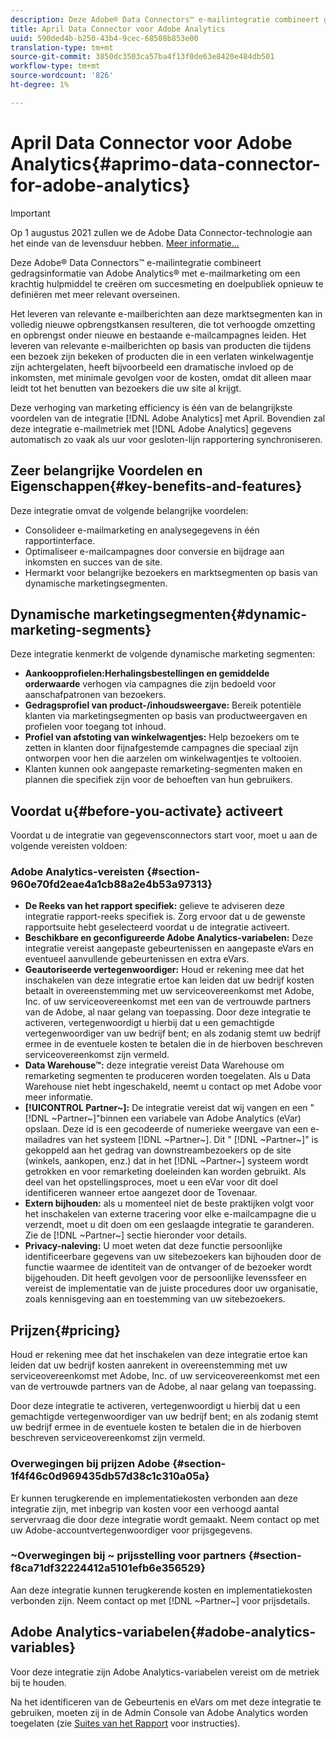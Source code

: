 ```yaml
---
description: Deze Adobe® Data Connectors™ e-mailintegratie combineert gedragsinformatie van Adobe Analytics® met e-mailmarketing om een krachtig hulpmiddel te creëren om succesmeting en doelpubliek opnieuw te definiëren met meer relevant overseinen.
title: April Data Connector voor Adobe Analytics
uuid: 590ded4b-b250-43b4-9cec-68508b853e00
translation-type: tm+mt
source-git-commit: 3850dc3503ca57ba4f13f0de63e8420e484db501
workflow-type: tm+mt
source-wordcount: '826'
ht-degree: 1%

---
```



# April Data Connector voor Adobe Analytics{#aprimo-data-connector-for-adobe-analytics}

>[!IMPORTANT]
>
>Op 1 augustus 2021 zullen we de Adobe Data Connector-technologie aan het einde van de levensduur hebben. [Meer informatie...](/help/import/data-connectors/data-connectors-eol.md)

Deze Adobe® Data Connectors™ e-mailintegratie combineert gedragsinformatie van Adobe Analytics® met e-mailmarketing om een krachtig hulpmiddel te creëren om succesmeting en doelpubliek opnieuw te definiëren met meer relevant overseinen.

Het leveren van relevante e-mailberichten aan deze marktsegmenten kan in volledig nieuwe opbrengstkansen resulteren, die tot verhoogde omzetting en opbrengst onder nieuwe en bestaande e-mailcampagnes leiden. Het leveren van relevante e-mailberichten op basis van producten die tijdens een bezoek zijn bekeken of producten die in een verlaten winkelwagentje zijn achtergelaten, heeft bijvoorbeeld een dramatische invloed op de inkomsten, met minimale gevolgen voor de kosten, omdat dit alleen maar leidt tot het benutten van bezoekers die uw site al krijgt.

Deze verhoging van marketing efficiency is één van de belangrijkste voordelen van de integratie [!DNL Adobe Analytics] met April. Bovendien zal deze integratie e-mailmetriek met [!DNL Adobe Analytics] gegevens automatisch zo vaak als uur voor gesloten-lijn rapportering synchroniseren.

## Zeer belangrijke Voordelen en Eigenschappen{#key-benefits-and-features}

Deze integratie omvat de volgende belangrijke voordelen:

* Consolideer e-mailmarketing en analysegegevens in één rapportinterface.
* Optimaliseer e-mailcampagnes door conversie en bijdrage aan inkomsten en succes van de site.
* Hermarkt voor belangrijke bezoekers en marktsegmenten op basis van dynamische marketingsegmenten.

## Dynamische marketingsegmenten{#dynamic-marketing-segments}

Deze integratie kenmerkt de volgende dynamische marketing segmenten:

* **Aankoopprofielen:Herhalingsbestellingen en gemiddelde orderwaarde** verhogen via campagnes die zijn bedoeld voor aanschafpatronen van bezoekers.
* **Gedragsprofiel van product-/inhoudsweergave:** Bereik potentiële klanten via marketingsegmenten op basis van productweergaven en profielen voor toegang tot inhoud.
* **Profiel van afstoting van winkelwagentjes:** Help bezoekers om te zetten in klanten door fijnafgestemde campagnes die speciaal zijn ontworpen voor hen die aarzelen om winkelwagentjes te voltooien.
* Klanten kunnen ook aangepaste remarketing-segmenten maken en plannen die specifiek zijn voor de behoeften van hun gebruikers.

## Voordat u{#before-you-activate} activeert

Voordat u de integratie van gegevensconnectors start voor, moet u aan de volgende vereisten voldoen:

### Adobe Analytics-vereisten {#section-960e70fd2eae4a1cb88a2e4b53a97313}

* **De Reeks van het rapport specifiek:** gelieve te adviseren deze integratie rapport-reeks specifiek is. Zorg ervoor dat u de gewenste rapportsuite hebt geselecteerd voordat u de integratie activeert.
* **Beschikbare en geconfigureerde Adobe Analytics-variabelen:** Deze integratie vereist aangepaste gebeurtenissen en aangepaste eVars en eventueel aanvullende gebeurtenissen en extra eVars.
* **Geautoriseerde vertegenwoordiger:** Houd er rekening mee dat het inschakelen van deze integratie ertoe kan leiden dat uw bedrijf kosten betaalt in overeenstemming met uw serviceovereenkomst met Adobe, Inc. of uw serviceovereenkomst met een van de vertrouwde partners van de Adobe, al naar gelang van toepassing. Door deze integratie te activeren, vertegenwoordigt u hierbij dat u een gemachtigde vertegenwoordiger van uw bedrijf bent; en als zodanig stemt uw bedrijf ermee in de eventuele kosten te betalen die in de hierboven beschreven serviceovereenkomst zijn vermeld.
* **Data Warehouse™:** deze integratie vereist Data Warehouse om remarketing segmenten te produceren worden toegelaten. Als u Data Warehouse niet hebt ingeschakeld, neemt u contact op met Adobe voor meer informatie.
* **[!UICONTROL Partner~]:** De integratie vereist dat wij vangen en een &quot; [!DNL ~Partner~]&quot;binnen een variabele van Adobe Analytics (eVar) opslaan. Deze id is een gecodeerde of numerieke weergave van een e-mailadres van het systeem [!DNL ~Partner~]. Dit &quot; [!DNL ~Partner~]&quot; is gekoppeld aan het gedrag van downstreambezoekers op de site (winkels, aankopen, enz.) dat in het [!DNL ~Partner~] systeem wordt getrokken en voor remarketing doeleinden kan worden gebruikt. Als deel van het opstellingsproces, moet u een eVar voor dit doel identificeren wanneer ertoe aangezet door de Tovenaar.
* **Extern bijhouden:** als u momenteel niet de beste praktijken volgt voor het inschakelen van externe tracering voor elke e-mailcampagne die u verzendt, moet u dit doen om een geslaagde integratie te garanderen. Zie de [!DNL ~Partner~] sectie hieronder voor details.
* **Privacy-naleving:** U moet weten dat deze functie persoonlijke identificeerbare gegevens van uw sitebezoekers kan bijhouden door de functie waarmee de identiteit van de ontvanger of de bezoeker wordt bijgehouden. Dit heeft gevolgen voor de persoonlijke levenssfeer en vereist de implementatie van de juiste procedures door uw organisatie, zoals kennisgeving aan en toestemming van uw sitebezoekers.

## Prijzen{#pricing}

Houd er rekening mee dat het inschakelen van deze integratie ertoe kan leiden dat uw bedrijf kosten aanrekent in overeenstemming met uw serviceovereenkomst met Adobe, Inc. of uw serviceovereenkomst met een van de vertrouwde partners van de Adobe, al naar gelang van toepassing.

Door deze integratie te activeren, vertegenwoordigt u hierbij dat u een gemachtigde vertegenwoordiger van uw bedrijf bent; en als zodanig stemt uw bedrijf ermee in de eventuele kosten te betalen die in de hierboven beschreven serviceovereenkomst zijn vermeld.

### Overwegingen bij prijzen Adobe {#section-1f4f46c0d969435db57d38c1c310a05a}

Er kunnen terugkerende en implementatiekosten verbonden aan deze integratie zijn, met inbegrip van kosten voor een verhoogd aantal servervraag die door deze integratie wordt gemaakt. Neem contact op met uw Adobe-accountvertegenwoordiger voor prijsgegevens.

### ~Overwegingen bij ~ prijsstelling voor partners  {#section-f8ca71df32224412a5101efb6e356529}

Aan deze integratie kunnen terugkerende kosten en implementatiekosten verbonden zijn. Neem contact op met [!DNL ~Partner~] voor prijsdetails.

## Adobe Analytics-variabelen{#adobe-analytics-variables}

Voor deze integratie zijn Adobe Analytics-variabelen vereist om de metriek bij te houden.

Na het identificeren van de Gebeurtenis en eVars om met deze integratie te gebruiken, moeten zij in de Admin Console van Adobe Analytics worden toegelaten (zie [Suites van het Rapport](https://docs.adobe.com/content/help/en/analytics/admin/manage-report-suites/report-suites-admin.html) voor instructies).
